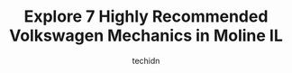 ---
layout: ampstory
image: https://images.unsplash.com/photo-1539788816080-8bdd722d8c22?ixlib=rb-4.0.3&ixid=MnwxMjA3fDB8MHxwaG90by1wYWdlfHx8fGVufDB8fHx8&auto=format&fit=crop&w=640&h=853&q=80
author: techidn
featured: false
description: When it comes to maintaining and repairing your vehicle in Moline IL, USA, you deserve nothing but the best. Thats why the 7 best Volkswagen Mechanic in the area are here to offer their exp
title: Explore 7 Highly Recommended Volkswagen Mechanics in Moline IL
cover:
   title: Explore 7 Highly Recommended Volkswagen Mechanics in Moline IL
   subtitle: Rickpate
   background: https://images.unsplash.com/photo-1539788816080-8bdd722d8c22?ixlib=rb-4.0.3&ixid=MnwxMjA3fDB8MHxwaG90by1wYWdlfHx8fGVufDB8fHx8&auto=format&fit=crop&w=640&h=853&q=80

pages: 
 - layout: thirds
   top: <h1>#1 McLaughlin Volvo Cars</h1>
   bottom: "<p>We are looking for a new car and inquired over the internet what our trade in is worth. Kimberly Hicks called the next day asking if she could answer any questions about </p>"
   background: https://www.knot35.com/toplist/wp-content/uploads/2023/06/best-volkswagen-mechanic-1-in-moline-il-1685837517.jpeg
   backgroundblur: true
 - layout: thirds
   top: <h1>#2 QC Auto Service (Car-X Tire & Auto)</h1>
   bottom: "<p>2705 38th Ave, Moline, IL 61265, United States</p>"
   background: https://www.knot35.com/toplist/wp-content/uploads/2023/06/best-volkswagen-mechanic-2-in-moline-il-1685837517.jpeg
   cta:
      link: https://www.knot35.com/toplist/explore-7-highly-recommended-volkswagen-mechanics-in-moline-il/
      text: Explore 7 Highly Recommended Volkswagen Mechanics in Moline IL
 - layout: thirds
   top: <h1>#3 McLaughlin Motors Body Shop</h1>
   bottom: "<p>4101 41st St, Moline, IL 61265, United States</p>"
   background: https://www.knot35.com/toplist/wp-content/uploads/2023/06/best-volkswagen-mechanic-3-in-moline-il-1685837518.jpeg
   cta:
      link: https://www.knot35.com/toplist/explore-7-highly-recommended-volkswagen-mechanics-in-moline-il/
      text: Explore 7 Highly Recommended Volkswagen Mechanics in Moline IL
 - layout: thirds
   top: <h1>#4 Jim Whans Automotive Central</h1>
   bottom: "<p>1703 18th Ave, East Moline, IL 61244, United States</p>"
   background: https://images.unsplash.com/photo-1604871000636-074fa5117945?ixlib=rb-4.0.3&ixid=MnwxMjA3fDB8MHxwaG90by1wYWdlfHx8fGVufDB8fHx8&auto=format&fit=crop&w=640&h=853&q=80
   cta:
      link: https://www.knot35.com/toplist/explore-7-highly-recommended-volkswagen-mechanics-in-moline-il/
      text: Explore 7 Highly Recommended Volkswagen Mechanics in Moline IL
 - layout: thirds
   top: <h1>#5 Victors Auto Repair</h1>
   bottom: "<p>5001 5th Ave, Moline, IL 61265, United States</p>"
   background: https://images.unsplash.com/photo-1608411404720-c8f0417bcdba?ixlib=rb-4.0.3&ixid=MnwxMjA3fDB8MHxwaG90by1wYWdlfHx8fGVufDB8fHx8&auto=format&fit=crop&w=640&h=853&q=80
   cta:
      link: https://www.knot35.com/toplist/explore-7-highly-recommended-volkswagen-mechanics-in-moline-il/
      text: Explore 7 Highly Recommended Volkswagen Mechanics in Moline IL
 - layout: thirds
   top: <h1>#6 M.C. Tire & Automotive</h1>
   bottom: "<p>2119 53rd St, Moline, IL 61265, United States</p>"
   background: https://images.unsplash.com/photo-1549241520-425e3dfc01cb?ixlib=rb-4.0.3&ixid=MnwxMjA3fDB8MHxwaG90by1wYWdlfHx8fGVufDB8fHx8&auto=format&fit=crop&w=640&h=853&q=80
   cta:
      link: https://www.knot35.com/toplist/explore-7-highly-recommended-volkswagen-mechanics-in-moline-il/
      text: Explore 7 Highly Recommended Volkswagen Mechanics in Moline IL
 - layout: thirds
   top: <h1>#7 Quad City Tech</h1>
   bottom: "<p>2800 46th Ave, Moline, IL 61265, United States</p>"
   background: https://images.unsplash.com/photo-1580610447943-1bfbef5efe07?ixlib=rb-4.0.3&ixid=MnwxMjA3fDB8MHxwaG90by1wYWdlfHx8fGVufDB8fHx8&auto=format&fit=crop&w=640&h=853&q=80
   cta:
      link: https://www.knot35.com/toplist/explore-7-highly-recommended-volkswagen-mechanics-in-moline-il/
      text: Explore 7 Highly Recommended Volkswagen Mechanics in Moline IL
 - layout: thirds
   middle: Continue reading...
   background: https://images.unsplash.com/photo-1534312527009-56c7016453e6?ixlib=rb-4.0.3&ixid=MnwxMjA3fDB8MHxwaG90by1wYWdlfHx8fGVufDB8fHx8&auto=format&fit=crop&w=640&h=853&q=80
   cta:
      link: https://www.knot35.com/toplist/explore-7-highly-recommended-volkswagen-mechanics-in-moline-il/
      text: Explore 7 Highly Recommended Volkswagen Mechanics in Moline IL
      
---